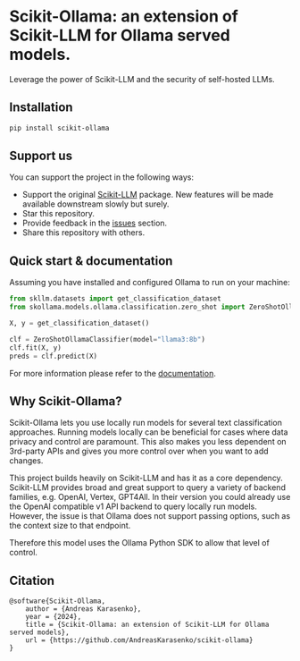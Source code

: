 # Scikit-Ollama: an extension of Scikit-LLM for Ollama served models.

Leverage the power of Scikit-LLM and the security of self-hosted LLMs.

## Installation

```bash
pip install scikit-ollama
```

## Support us

You can support the project in the following ways:

- Support the original [Scikit-LLM](https://github.com/iryna-kondr/scikit-llm) package. New features will be made available downstream slowly but surely.
- Star this repository.
- Provide feedback in the [issues](<>) section.
- Share this repository with others.

## Quick start & documentation

Assuming you have installed and configured Ollama to run on your machine:

```python
from skllm.datasets import get_classification_dataset
from skollama.models.ollama.classification.zero_shot import ZeroShotOllamaClassifier

X, y = get_classification_dataset()

clf = ZeroShotOllamaClassifier(model="llama3:8b")
clf.fit(X, y)
preds = clf.predict(X)
```

For more information please refer to the [documentation](<>).

## Why Scikit-Ollama?

Scikit-Ollama lets you use locally run models for several text classification approaches.
Running models locally can be beneficial for cases where data privacy and control are paramount. This also makes you less dependent on 3rd-party APIs and gives you more control over when you want to add changes.

This project builds heavily on Scikit-LLM and has it as a core dependency. Scikit-LLM provides broad and great support to query a variety of backend families,
e.g. OpenAI, Vertex, GPT4All. In their version you could already use the OpenAI compatible v1 API backend to query locally run models. However, the issue is that Ollama does not support passing options, such as the context size to that endpoint.

Therefore this model uses the Ollama Python SDK to allow that level of control.

## Citation

```
@software{Scikit-Ollama,
    author = {Andreas Karasenko},
    year = {2024},
    title = {Scikit-Ollama: an extension of Scikit-LLM for Ollama served models},
    url = {https://github.com/AndreasKarasenko/scikit-ollama}
}
```

